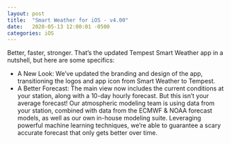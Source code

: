 ```yaml
---
layout: post
title:  "Smart Weather for iOS - v4.00"
date:   2020-05-13 12:00:01 -0500
categories: iOS
---
```


Better, faster, stronger. That’s the updated Tempest Smart Weather app in a nutshell, but here are some specifics:
- A New Look: We’ve updated the branding and design of the app, transitioning the logos and app icon from Smart Weather to Tempest.
- A Better Forecast: The main view now includes the current conditions at your station, along with a 10-day hourly forecast. 
But this isn’t your average forecast! Our atmospheric modeling team is using data from your station, combined with data from the ECMWF & NOAA forecast models, 
as well as our own in-house modeling suite. Leveraging powerful machine learning techniques, we’re able to guarantee a scary accurate forecast that only gets better over time.
